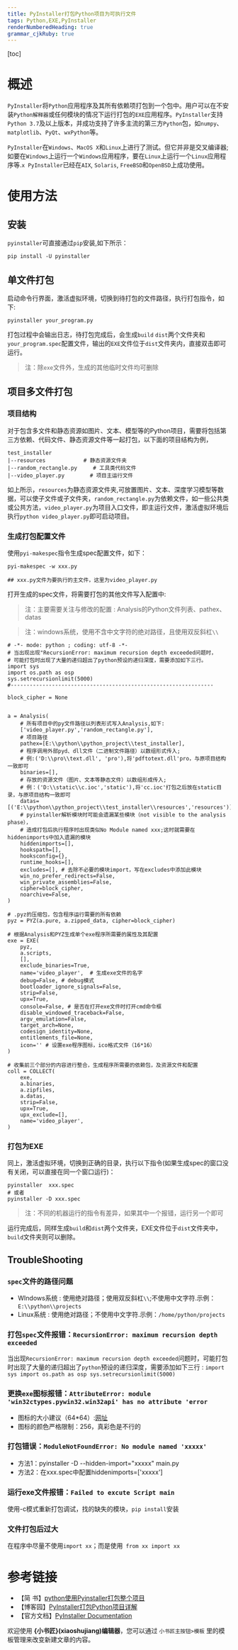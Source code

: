 ```yaml
---
title: PyInstaller打包Python项目为可执行文件
tags: Python,EXE,PyInstaller
renderNumberedHeading: true
grammar_cjkRuby: true
---
```


[toc]
# 概述

`PyInstaller`将`Python`应用程序及其所有依赖项打包到一个包中。用户可以在不安装`Python解释器`或任何模块的情况下运行打包的`EXE`应用程序。`PyInstaller`支持`Python 3.7`及以上版本，并成功支持了许多主流的第三方`Python`包，如`numpy`、`matplotlib`、`PyQt`、`wxPython`等。



`PyInstaller`在`Windows`、`MacOS X`和`Linux`上进行了测试。但它并非是交叉编译器;如要在`Windows`上运行一个`Windows`应用程序，要在`Linux`上运行一个`Linux`应用程序等.`x PyInstaller`已经在`AIX`, `Solaris`, `FreeBSD`和`OpenBSD`上成功使用。

# 使用方法

## 安装

`pyinstaller`可直接通过`pip`安装,如下所示：
```
pip install -U pyinstaller
```

## 单文件打包
启动命令行界面，激活虚拟环境，切换到待打包的文件路径，执行打包指令，如下:
```
pyinstaller your_program.py
```
打包过程中会输出日志，待打包完成后，会生成`build` `dist`两个文件夹和`your_program.spec`配置文件，输出的`EXE`文件位于`dist`文件夹内，直接双击即可运行。
> 注：除`exe`文件外，生成的其他临时文件均可删除


## 项目多文件打包

### 项目结构
对于包含多文件和静态资源如图片、文本、模型等的Python项目，需要将包括第三方依赖、代码文件、静态资源文件等一起打包，以下面的项目结构为例，

```
test_installer
|--resources            # 静态资源文件夹
|--random_rectangle.py     # 工具类代码文件
|--video_player.py        # 项目主运行文件
```
如上所示，`resources`为静态资源文件夹,可放置图片、文本、深度学习模型等数据，可以使子文件或子文件夹，`random_rectangle.py`为依赖文件，如一些公共类或公共方法，`video_player.py`为项目入口文件，即主运行文件，激活虚拟环境后执行`python video_player.py`即可启动项目。

### 生成打包配置文件
使用`pyi-makespec`指令生成spec配置文件，如下：
```
pyi-makespec -w xxx.py

## xxx.py文件为要执行的主文件，这里为video_player.py
```

打开生成的spec文件，将需要打包的其他文件写入配置中:

> 注：主要需要关注与修改的配置  : Analysis的Python文件列表、pathex、datas

> 注：windows系统，使用不含中文字符的绝对路径，且使用双反斜杠`\\`

```
# -*- mode: python ; coding: utf-8 -*-
# 当出现出现"RecursionError: maximum recursion depth exceeded问题时，
# 可能打包时出现了大量的递归超出了python预设的递归深度，需要添加如下三行。
import sys
import os.path as osp
sys.setrecursionlimit(5000)
#----------------------------------------------------------------

block_cipher = None


a = Analysis(
	# 所有项目中的py文件路径以列表形式写入Analysis,如下:
    ['video_player.py','random_rectangle.py'],
	# 项目路径
    pathex=[E:\\python\\python_project\\test_installer],
	# 程序调用外部pyd、dll文件（二进制文件路径）以数组形式传入;
	# 例:('D:\\pro\\text.dll', 'pro'),将'pdftotext.dll'pro，与原项目结构一致即可
    binaries=[],
	# 存放的资源文件（图片、文本等静态文件）以数组形成传入;
	# 例：('D:\\static\\c.ioc','static'),将'cc.ioc'打包之后放在static目录，与原项目结构一致即可
    datas=[('E:\\python\\python_project\\test_installer\\resources','resources')],
	# pyinstaller解析模块时可能会遗漏某些模块（not visible to the analysis phase），
	# 造成打包后执行程序时出现类似No Module named xxx;这时就需要在hiddenimports中加入遗漏的模块
    hiddenimports=[],
    hookspath=[],
    hooksconfig={},
    runtime_hooks=[],
    excludes=[], # 去除不必要的模块import，写在excludes中添加此模块
    win_no_prefer_redirects=False,
    win_private_assemblies=False,
    cipher=block_cipher,
    noarchive=False,
)

# .pyz的压缩包，包含程序运行需要的所有依赖
pyz = PYZ(a.pure, a.zipped_data, cipher=block_cipher)

# 根据Analysis和PYZ生成单个exe程序所需要的属性及其配置
exe = EXE(
    pyz,
    a.scripts,
    [],
    exclude_binaries=True,
    name='video_player',  # 生成exe文件的名字
    debug=False, # debug模式
    bootloader_ignore_signals=False,
    strip=False,
    upx=True,
    console=False, # 是否在打开exe文件时打开cmd命令框 
    disable_windowed_traceback=False,
    argv_emulation=False,
    target_arch=None,
    codesign_identity=None,
    entitlements_file=None,
	icon='' # 设置exe程序图标，ico格式文件（16*16）
)

# 收集前三个部分的内容进行整合，生成程序所需要的依赖包，及资源文件和配置
coll = COLLECT(
    exe,
    a.binaries,
    a.zipfiles,
    a.datas,
    strip=False,
    upx=True,
    upx_exclude=[],
    name='video_player',
)

```

### 打包为EXE
同上，激活虚拟环境，切换到正确的目录，执行以下指令(如果生成spec的窗口没有关闭，可以直接在同一个窗口运行)：
```
pyinstaller  xxx.spec
# 或者
pyinstaller -D xxx.spec
```
> 注：不同的机器运行的指令有差异，如果其中一个报错，运行另一个即可

运行完成后，同样生成`build`和`dist`两个文件夹，EXE文件位于`dist`文件夹中，`build`文件夹则可以删除。


## TroubleShooting

### `spec`文件的路径问题
- WIndows系统 : 使用绝对路径；使用双反斜杠`\\`;不使用中文字符.示例：`E:\\python\\projects`
- Linux系统 :  使用绝对路径；不使用中文字符.示例：`/home/python/projects`
  
### 打包`spec`文件报错：`RecursionError: maximum recursion depth exceeded`

   当出现`RecursionError: maximum recursion depth exceeded`问题时，可能打包时出现了大量的递归超出了`python`预设的递归深度，需要添加如下三行 :
	```
	import sys
	import os.path as osp
	sys.setrecursionlimit(5000)
	```
### 更换`exe`图标报错：`AttributeError: module 'win32ctypes.pywin32.win32api' has no attribute 'error`
- 图标的大小建议（64*64）:[网址](https://lvwenhan.com/convertico/)
- 图标的颜色严格限制：256，真彩色是不行的

### 打包错误：`ModuleNotFoundError: No module named 'xxxxx'`

- 方法1：pyinstaller -D --hidden-import="xxxxx" main.py
- 方法2：在xxx.spec中配置hiddenimports=['xxxxx']

### 运行exe文件报错：`Failed to excute Script main`
 使用-c模式重新打包调试，找的缺失的模块，`pip install`安装

### 文件打包后过大
 在程序中尽量不使用`import xx`；而是使用` from xx import xx`

# 参考链接
- 【简 书】[python使用Pyinstaller打包整个项目](https://www.jianshu.com/p/3e62c7449fd1)
- 【博客园】[PyInstaller打包Python项目详解 ](https://www.cnblogs.com/bbiu/p/13209612.html)
- 【官方文档】[PyInstaller Documentation](https://pyinstaller.org/en/stable/index.html)


欢迎使用 **{小书匠}(xiaoshujiang)编辑器**，您可以通过 `小书匠主按钮>模板` 里的模板管理来改变新建文章的内容。